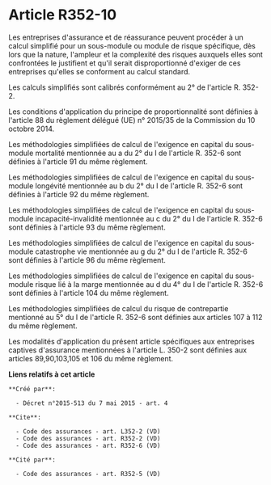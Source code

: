 # Article R352-10

Les entreprises d'assurance et de réassurance peuvent procéder à un calcul simplifié pour un sous-module ou module de risque
spécifique, dès lors que la nature, l'ampleur et la complexité des risques auxquels elles sont confrontées le justifient et
qu'il serait disproportionné d'exiger de ces entreprises qu'elles se conforment au calcul standard. 

Les calculs simplifiés sont calibrés conformément au 2° de l'article R. 352-2. 

Les conditions d'application du principe de proportionnalité sont définies à l'article 88 du règlement délégué (UE) n°
2015/35 de la Commission du 10 octobre 2014. 

Les méthodologies simplifiées de calcul de l'exigence en capital du sous-module mortalité mentionnée au a du 2° du I de
l'article R. 352-6 sont définies à l'article 91 du même règlement. 

Les méthodologies simplifiées de calcul de l'exigence en capital du sous-module longévité mentionnée au b du 2° du I de
l'article R. 352-6 sont définies à l'article 92 du même règlement. 

Les méthodologies simplifiées de calcul de l'exigence en capital du sous-module incapacité-invalidité mentionnée au c du 2°
du I de l'article R. 352-6 sont définies à l'article 93 du même règlement. 

Les méthodologies simplifiées de calcul de l'exigence en capital du sous-module catastrophe vie mentionnée au g du 2° du I de
l'article R. 352-6 sont définies à l'article 96 du même règlement. 

Les méthodologies simplifiées de calcul de l'exigence en capital du sous-module risque lié à la marge mentionnée au d du 4°
du I de l'article R. 352-6 sont définies à l'article 104 du même règlement. 

Les méthodologies simplifiées de calcul du risque de contrepartie mentionné au 5° du I de l'article R. 352-6 sont définies
aux articles 107 à 112 du même règlement. 

Les modalités d'application du présent article spécifiques aux entreprises captives d'assurance mentionnées à l'article L.
350-2 sont définies aux articles 89,90,103,105 et 106 du même règlement.

**Liens relatifs à cet article**

	**Créé par**:

	  - Décret n°2015-513 du 7 mai 2015 - art. 4

	**Cite**:

	  - Code des assurances - art. L352-2 (VD)
	  - Code des assurances - art. R352-2 (VD)
	  - Code des assurances - art. R352-6 (VD)

	**Cité par**:

	  - Code des assurances - art. R352-5 (VD)
